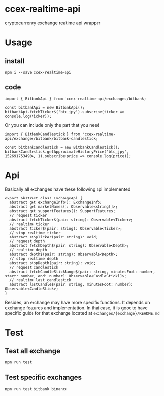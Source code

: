 # ccex-realtime-api
cryptocurrency exchange realtime api wrapper

# Usage
## install
```
npm i --save ccex-realtime-api
```

## code
```
import { BitbankApi } from 'ccex-realtime-api/exchanges/bitbank;

const bitbankApi = new BitbankApi();
bitbankApi.fetchTicker$('btc_jpy').subscribe(ticker => console.log(ticker));
```

Or you can include only the part that you need
```
import { BitbankCandlestick } from 'ccex-realtime-api/exchanges/bitbank/bitbank-candlestick;

const bitbankCandlestick = new BitbankCandlestick();
bitbankCandlestick.getApproximateHistoryPrice('btc_jpy', 1526917534904, 1).subscribe(price => console.log(price));
```

# Api
Basically all exchanges have these following api implemented.
```
export abstract class ExchangeApi {
  abstract get exchangeInfo(): ExchangeInfo;
  abstract get marketNames(): Observable<string[]>;
  abstract get supportFeatures(): SupportFeatures;
  // request ticker
  abstract fetchTicker$(pair: string): Observable<Ticker>;
  // realtime ticker
  abstract ticker$(pair: string): Observable<Ticker>;
  // stop realtime ticker
  abstract stopTicker(pair: string): void;
  // request depth
  abstract fetchDepth$(pair: string): Observable<Depth>;
  // realtime depth
  abstract depth$(pair: string): Observable<Depth>;
  // stop realtime depth
  abstract stopDepth(pair: string): void;
  // request candlestick
  abstract fetchCandleStickRange$(pair: string, minutesFoot: number, start: number, end: number): Observable<CandleStick[]>;
  // realtime last candlestick
  abstract lastCandle$(pair: string, minutesFoot: number): Observable<CandleStick>;
}
```

Besides, an exchange may have more specific functions. It depends on exchange features and implementation.
In that case, it is good to have specific guide for that exchange located at `exchanges/{exchange}/README.md`
# Test

## Test all exchange
```
npm run test
```

## Test specific exchanges
```
npm run test bitbank binance
```